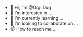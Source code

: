 - 👋 Hi, I’m @OrgilDug
- 👀 I’m interested in ...
- 🌱 I’m currently learning ...
- 💞️ I’m looking to collaborate on ...
- 📫 How to reach me ...

<!---
OrgilDug/OrgilDug is a ✨ special ✨ repository because its `README.md` (this file) appears on your GitHub profile.
You can click the Preview link to take a look at your changes.
--->
